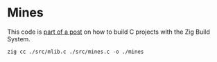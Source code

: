 # Mines

This code is [part of a post](https://www.viniciusjardim.com/posts/my-first-experience-with-zig-build-system) on how to build C projects with the Zig Build System.

```shell
zig cc ./src/mlib.c ./src/mines.c -o ./mines
```
